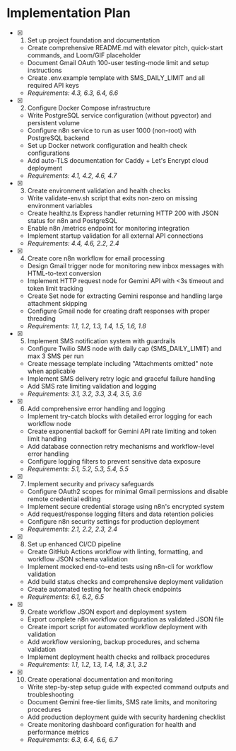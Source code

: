 # Implementation Plan

- [x] 1. Set up project foundation and documentation
  - Create comprehensive README.md with elevator pitch, quick-start commands, and Loom/GIF placeholder
  - Document Gmail OAuth 100-user testing-mode limit and setup instructions
  - Create .env.example template with SMS_DAILY_LIMIT and all required API keys
  - _Requirements: 4.3, 6.3, 6.4, 6.6_

- [x] 2. Configure Docker Compose infrastructure
  - Write PostgreSQL service configuration (without pgvector) and persistent volume
  - Configure n8n service to run as user 1000 (non-root) with PostgreSQL backend
  - Set up Docker network configuration and health check configurations
  - Add auto-TLS documentation for Caddy + Let's Encrypt cloud deployment
  - _Requirements: 4.1, 4.2, 4.6, 4.7_

- [x] 3. Create environment validation and health checks
  - Write validate-env.sh script that exits non-zero on missing environment variables
  - Create healthz.ts Express handler returning HTTP 200 with JSON status for n8n and PostgreSQL
  - Enable n8n /metrics endpoint for monitoring integration
  - Implement startup validation for all external API connections
  - _Requirements: 4.4, 4.6, 2.2, 2.4_

- [x] 4. Create core n8n workflow for email processing
  - Design Gmail trigger node for monitoring new inbox messages with HTML-to-text conversion
  - Implement HTTP request node for Gemini API with <3s timeout and token limit tracking
  - Create Set node for extracting Gemini response and handling large attachment skipping
  - Configure Gmail node for creating draft responses with proper threading
  - _Requirements: 1.1, 1.2, 1.3, 1.4, 1.5, 1.6, 1.8_

- [x] 5. Implement SMS notification system with guardrails
  - Configure Twilio SMS node with daily cap (SMS_DAILY_LIMIT) and max 3 SMS per run
  - Create message template including "Attachments omitted" note when applicable
  - Implement SMS delivery retry logic and graceful failure handling
  - Add SMS rate limiting validation and logging
  - _Requirements: 3.1, 3.2, 3.3, 3.4, 3.5, 3.6_

- [x] 6. Add comprehensive error handling and logging
  - Implement try-catch blocks with detailed error logging for each workflow node
  - Create exponential backoff for Gemini API rate limiting and token limit handling
  - Add database connection retry mechanisms and workflow-level error handling
  - Configure logging filters to prevent sensitive data exposure
  - _Requirements: 5.1, 5.2, 5.3, 5.4, 5.5_

- [x] 7. Implement security and privacy safeguards
  - Configure OAuth2 scopes for minimal Gmail permissions and disable remote credential editing
  - Implement secure credential storage using n8n's encrypted system
  - Add request/response logging filters and data retention policies
  - Configure n8n security settings for production deployment
  - _Requirements: 2.1, 2.2, 2.3, 2.4_

- [x] 8. Set up enhanced CI/CD pipeline
  - Create GitHub Actions workflow with linting, formatting, and workflow JSON schema validation
  - Implement mocked end-to-end tests using n8n-cli for workflow validation
  - Add build status checks and comprehensive deployment validation
  - Create automated testing for health check endpoints
  - _Requirements: 6.1, 6.2, 6.5_

- [x] 9. Create workflow JSON export and deployment system
  - Export complete n8n workflow configuration as validated JSON file
  - Create import script for automated workflow deployment with validation
  - Add workflow versioning, backup procedures, and schema validation
  - Implement deployment health checks and rollback procedures
  - _Requirements: 1.1, 1.2, 1.3, 1.4, 1.8, 3.1, 3.2_

- [x] 10. Create operational documentation and monitoring
  - Write step-by-step setup guide with expected command outputs and troubleshooting
  - Document Gemini free-tier limits, SMS rate limits, and monitoring procedures
  - Add production deployment guide with security hardening checklist
  - Create monitoring dashboard configuration for health and performance metrics
  - _Requirements: 6.3, 6.4, 6.6, 6.7_
